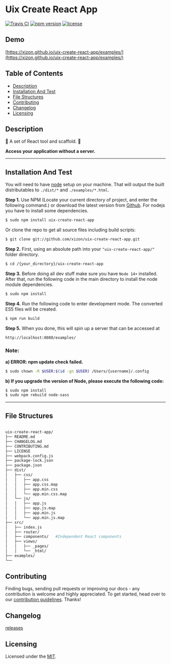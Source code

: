 # Uix Create React App


[![Travis CI](https://img.shields.io/travis/com/xizon/uix-create-react-app?style=for-the-badge)](https://travis-ci.com/xizon/uix-create-react-app/)
[![npm version](https://img.shields.io/npm/v/uix-create-react-app?style=for-the-badge)](https://www.npmjs.com/package/uix-create-react-app)
[![license](https://img.shields.io/badge/license-MIT-brightgreen.svg?style=for-the-badge)](LICENSE)


## Demo

[https://xizon.github.io/uix-create-react-app/examples/](https://xizon.github.io/uix-create-react-app/examples/)



## Table of Contents


* [Description](#description)
* [Installation And Test](#installation-and-test)
* [File Structures](#file-structures)
* [Contributing](#contributing)
* [Changelog](#changelog)
* [Licensing](#licensing)



## Description

🏹 A set of React tool and scaffold. 🏹

**Access your application without a server.**


* * *


## Installation And Test

You will need to have [node](https://nodejs.org/) setup on your machine. That will output the built distributables to `./dist/*` and `./examples/*.html`.


**Step 1.** Use NPM (Locate your current directory of project, and enter the following command.) or download the latest version from [Github](https://github.com/xizon/uix-create-react-app). For nodejs you have to install some dependencies.

```sh
$ sudo npm install uix-create-react-app
```

Or clone the repo to get all source files including build scripts: 

```sh
$ git clone git://github.com/xizon/uix-create-react-app.git
```


**Step 2.** First, using an absolute path into your `"uix-create-react-app/"` folder directory.

```sh
$ cd /{your_directory}/uix-create-react-app
```


**Step 3.** Before doing all dev stuff make sure you have `Node 14+` installed. After that, run the following code in the main directory to install the node module dependencies.

```sh
$ sudo npm install
```


**Step 4.** Run the following code to enter development mode. The converted ES5 files will be created.

```sh
$ npm run build
```

**Step 5.** When you done, this will spin up a server that can be accessed at

```sh
http://localhost:8080/examples/
```


### Note:
 
**a) ERROR: npm update check failed.**

```sh
$ sudo chown -R $USER:$(id -gn $USER) /Users/{username}/.config
```

**b) If you upgrade the version of Node, please execute the following code:**

```sh
$ sudo npm install
$ sudo npm rebuild node-sass
```




* * *


## File Structures



```sh

uix-create-react-app/
├── README.md
├── CHANGELOG.md
├── CONTRIBUTING.md
├── LICENSE
├── webpack.config.js
├── package-lock.json
├── package.json
├── dist/
│   ├── css/
│   │   ├── app.css
│   │   ├── app.css.map
│   │   ├── app.min.css
│   │   └── app.min.css.map
│   └── js/
│   │   ├── app.js
│   │   ├── app.js.map
│   │   ├── app.min.js
│   │   └── app.min.js.map
├── src/
│   ├── index.js
│   ├── router/
│   ├── components/   #Independent React components
│   ├── views/
│   │   ├── _pages/
│   │   └── _html/
├── examples/
└──
```



## Contributing

Finding bugs, sending pull requests or improving our docs - any contribution is welcome and highly appreciated. To get started, head over to our [contribution guidelines](CONTRIBUTING.md). Thanks!


## Changelog

[releases](CHANGELOG.md)



## Licensing

Licensed under the [MIT](https://opensource.org/licenses/MIT).



